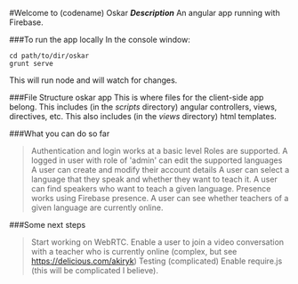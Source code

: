 #Welcome to (codename) Oskar
***Description***
An angular app running with Firebase.

###To run the app locally
In the console window:

    cd path/to/dir/oskar
    grunt serve

This will run node and will watch for changes. 

###File Structure
    oskar
      app
        This is where files for the client-side app belong. 
        This includes (in the *scripts* directory) angular controllers, views, directives, etc.
        This also includes (in the *views* directory) html templates. 

###What you can do so far
> Authentication and login works at a basic level
> Roles are supported. 
> A logged in user with role of 'admin' can edit the supported languages
> A user can create and modify their account details
> A user can select a language that they speak and whether they want to teach it.
> A user can find speakers who want to teach a given language.
> Presence works using Firebase presence. 
> A user can see whether teachers of a given language are currently online.

###Some next steps
> Start working on WebRTC.
> Enable a user to join a video conversation with a teacher who is currently online (complex, but see https://delicious.com/akiryk)
> Testing (complicated)
> Enable require.js (this will be complicated I believe).
